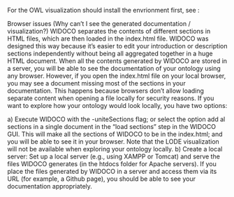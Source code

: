 For the OWL visualization should install the envrionment first, see :

Browser issues (Why can’t I see the generated documentation / visualization?)
WIDOCO separates the contents of different sections in HTML files, which are then loaded in the index.html file. WIDOCO was designed this way because it’s easier to edit your introduction or description sections independently without being all aggregated together in a huge HTML document. When all the contents generated by WIDOCO are stored in a server, you will be able to see the documentation of your ontology using any browser. However, if you open the index.html file on your local browser, you may see a document missing most of the sections in your documentation. This happens because browsers don’t allow loading separate content when opening a file locally for security reasons. If you want to explore how your ontology would look locally, you have two options:

a) Execute WIDOCO with the -uniteSections flag; or select the option add al sections in a single document in the “load sections” step in the WIDOCO GUI. This will make all the sections of WIDOCO to be in the index.html; and you will be able to see it in your browser. Note that the LODE visualization will not be available when exploring your ontology locally.
b) Create a local server: Set up a local server (e.g., using XAMPP or Tomcat) and serve the files WIDOCO generates (in the htdocs folder for Apache servers).
If you place the files generated by WIDOCO in a server and access them via its URL (for example, a Github page), you should be able to see your documentation appropriately.
